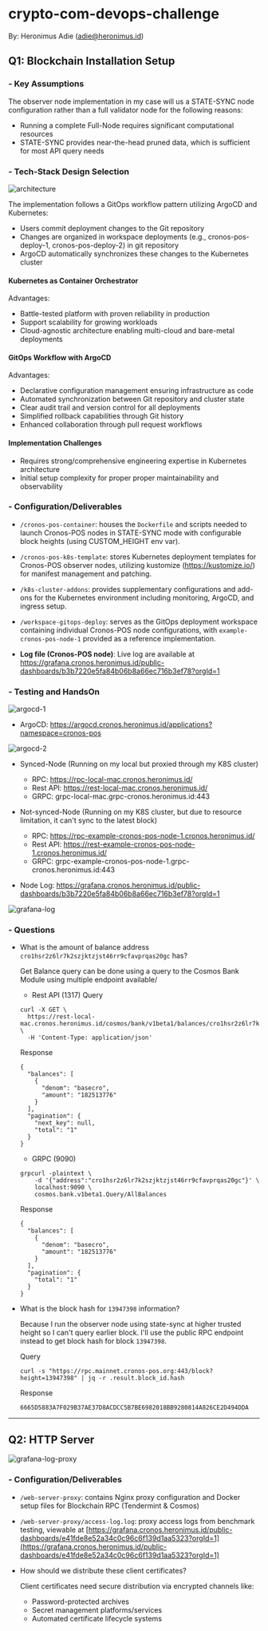 # crypto-com-devops-challenge

By: Heronimus Adie (adie@heronimus.id)

## Q1: Blockchain Installation Setup

### - Key Assumptions

The observer node implementation in my case will us a STATE-SYNC node configuration rather than a full validator node for the following reasons:
- Running a complete Full-Node requires significant computational resources
- STATE-SYNC provides near-the-head pruned data, which is sufficient for most API query needs


### - Tech-Stack Design Selection

![architecture](_assets/architecture-design.png)

The implementation follows a GitOps workflow pattern utilizing ArgoCD and Kubernetes:

- Users commit deployment changes to the Git repository
- Changes are organized in workspace deployments (e.g., cronos-pos-deploy-1, cronos-pos-deploy-2) in git repository
- ArgoCD automatically synchronizes these changes to the Kubernetes cluster

#### Kubernetes as Container Orchestrator
Advantages:
- Battle-tested platform with proven reliability in production
- Support scalability for growing workloads
- Cloud-agnostic architecture enabling multi-cloud and bare-metal deployments

#### GitOps Workflow with ArgoCD
Advantages:
- Declarative configuration management ensuring infrastructure as code
- Automated synchronization between Git repository and cluster state
- Clear audit trail and version control for all deployments
- Simplified rollback capabilities through Git history
- Enhanced collaboration through pull request workflows

#### Implementation Challenges
- Requires strong/comprehensive engineering expertise in Kubernetes architecture
- Initial setup complexity for proper proper maintainability and observability


### - Configuration/Deliverables

- `/cronos-pos-container`: houses the `Dockerfile` and scripts needed to launch Cronos-POS nodes in STATE-SYNC mode with configurable block heights (using CUSTOM_HEIGHT env var).

- `/cronos-pos-k8s-template`: stores Kubernetes deployment templates for Cronos-POS observer nodes, utilizing kustomize (https://kustomize.io/) for manifest management and patching.

- `/k8s-cluster-addons`: provides supplementary configurations and add-ons for the Kubernetes environment including monitoring, ArgoCD, and ingress setup.

- `/workspace-gitops-deploy`: serves as the GitOps deployment workspace containing individual Cronos-POS node configurations, with `example-cronos-pos-node-1` provided as a reference implementation.

- **Log file (Cronos-POS node)**: Live log are available at https://grafana.cronos.heronimus.id/public-dashboards/b3b7220e5fa84b06b8a66ec716b3ef78?orgId=1

### - Testing and HandsOn

![argocd-1](_assets/argocd-1.png)

- ArgoCD: https://argocd.cronos.heronimus.id/applications?namespace=cronos-pos

![argocd-2](_assets/argocd-2.png)

- Synced-Node (Running on my local but proxied through my K8S cluster)
  - RPC: https://rpc-local-mac.cronos.heronimus.id/
  - Rest API: https://rest-local-mac.cronos.heronimus.id/
  - GRPC: grpc-local-mac.grpc-cronos.heronimus.id:443

- Not-synced-Node (Running on my K8S cluster, but due to resource limitation, it can't sync to the latest block)
  - RPC: https://rpc-example-cronos-pos-node-1.cronos.heronimus.id/
  - Rest API: https://rest-example-cronos-pos-node-1.cronos.heronimus.id/
  - GRPC: grpc-example-cronos-pos-node-1.grpc-cronos.heronimus.id:443

- Node Log: https://grafana.cronos.heronimus.id/public-dashboards/b3b7220e5fa84b06b8a66ec716b3ef78?orgId=1

![grafana-log](_assets/grafana-log.png)

### - Questions

- What is the amount of balance address `cro1hsr2z6lr7k2szjktzjst46rr9cfavprqas20gc` has?

  Get Balance query can be done using a query to the Cosmos Bank Module using multiple endpoint available/
  - Rest API (1317)
  Query
  ```
  curl -X GET \
    https://rest-local-mac.cronos.heronimus.id/cosmos/bank/v1beta1/balances/cro1hsr2z6lr7k2szjktzjst46rr9cfavprqas20gc \
    -H 'Content-Type: application/json'
  ```
  Response
  ```
  {
    "balances": [
      {
        "denom": "basecro",
        "amount": "182513776"
      }
    ],
    "pagination": {
      "next_key": null,
      "total": "1"
    }
  }
  ```

  - GRPC (9090)
  ```
  grpcurl -plaintext \
      -d '{"address":"cro1hsr2z6lr7k2szjktzjst46rr9cfavprqas20gc"}' \
      localhost:9090 \
      cosmos.bank.v1beta1.Query/AllBalances
  ```
  Response
  ```
  {
    "balances": [
      {
        "denom": "basecro",
        "amount": "182513776"
      }
    ],
    "pagination": {
      "total": "1"
    }
  }
  ```

- What is the block hash for `13947398` information?

  Because I run the observer node using state-sync at higher trusted height so I can't query earlier block. I'll use the public RPC endpoint instead to get block hash for block `13947398`.

  Query
  ```
  curl -s "https://rpc.mainnet.cronos-pos.org:443/block?height=13947398" | jq -r .result.block_id.hash
  ```

  Response
  ```
  6665D5883A7F029B37AE37D8ACDCC5B7BE6982018BB9280814A826CE2D494DDA
  ```

----
## Q2: HTTP Server

![grafana-log-proxy](_assets/grafana-log-proxy.png)

### - Configuration/Deliverables

- `/web-server-proxy`: contains Nginx proxy configuration and Docker setup files for Blockchain RPC (Tendermint & Cosmos)

- `/web-server-proxy/access-log.log`: proxy access logs from benchmark testing, viewable at [https://grafana.cronos.heronimus.id/public-dashboards/e41fde8e52a34c0c96c6f139d1aa5323?orgId=1](https://grafana.cronos.heronimus.id/public-dashboards/e41fde8e52a34c0c96c6f139d1aa5323?orgId=1)

- How should we distribute these client certificates?

  Client certificates need secure distribution via encrypted channels like:
  - Password-protected archives
  - Secret management platforms/services
  - Automated certificate lifecycle systems

